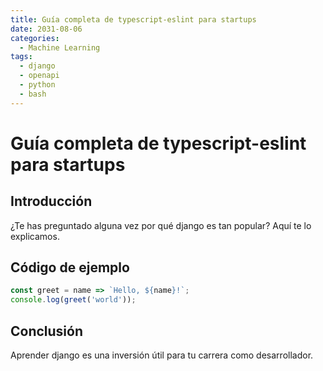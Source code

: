 ```yaml
---
title: Guía completa de typescript-eslint para startups
date: 2031-08-06
categories:
  - Machine Learning
tags:
  - django
  - openapi
  - python
  - bash
---
```


# Guía completa de typescript-eslint para startups

## Introducción

¿Te has preguntado alguna vez por qué django es tan popular? Aquí te lo explicamos.

## Código de ejemplo

```javascript
const greet = name => `Hello, ${name}!`;
console.log(greet('world'));
```

## Conclusión

Aprender django es una inversión útil para tu carrera como desarrollador.